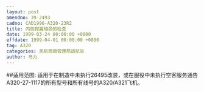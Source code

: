 ```yaml
---
layout: post
amendno: 39-2493
cadno: CAD1996-A320-23R2
title: 内侧襟翼轴颈的检查
date: 1999-03-24 00:00:00 +0800
effdate: 1999-04-01 00:00:00 +0800
tag: A320
categories: 民航西南管理局适航处
author: 马力
---
```


##适用范围:
适用于在制造中未执行26495改装，或在服役中未执行空客服务通告A320-27-1117的所有型号和所有线号的A320/A321飞机。

